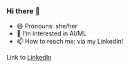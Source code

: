 ### Hi there 👋

- 😄 Pronouns: she/her
- 🌱 I’m interested in AI/ML
- 📫 How to reach me: via my LinkedIn!

Link to [LinkedIn](https://www.linkedin.com/in/gulceapaydin/)
<!--
**gcc4p/gcc4p** is a ✨ _special_ ✨ repository because its `README.md` (this file) appears on your GitHub profile.

Here are some ideas to get you started:

- 🔭 I’m currently working on ...
- 🌱 I’m currently learning ...
- 👯 I’m looking to collaborate on ...
- 🤔 I’m looking for help with ...
- 💬 Ask me about ...
- 📫 How to reach me: ...
- 😄 Pronouns: ...
- ⚡ Fun fact: ...
-->

